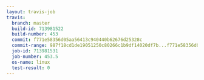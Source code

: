 ```yaml
---
layout: travis-job
travis:
  branch: master
  build-id: 713981522
  build-number: 453
  commit: f771e58356d05aa56413c940440b62676d25328c
  commit-range: 987f18cd1de19051250c80266c1b9df14020df7b...f771e58356d05aa56413c940440b62676d25328c
  job-id: 713981531
  job-number: 453.5
  os-name: linux
  test-result: 0
---
```

